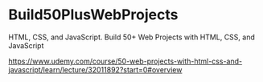 # Build50PlusWebProjects

HTML, CSS, and JavaScript. Build 50+ Web Projects with HTML, CSS, and JavaScript


https://www.udemy.com/course/50-web-projects-with-html-css-and-javascript/learn/lecture/32011892?start=0#overview